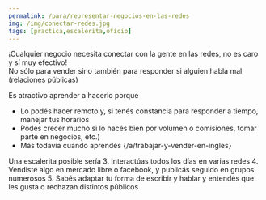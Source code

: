```yaml
---
permalink: /para/representar-negocios-en-las-redes
img: /img/conectar-redes.jpg
tags: [practica,escalerita,oficio]
---
```


¡Cualquier negocio necesita conectar con la gente en las redes, no es caro y sí muy efectivo!  
No sólo para vender sino también para responder si alguien habla mal (relaciones públicas)

Es atractivo aprender a hacerlo porque
* Lo podés hacer remoto y, si tenés constancia para responder a tiempo, manejar tus horarios
* Podés crecer mucho si lo hacés bien por volumen o comisiones, tomar parte en negocios, etc.)
* Más todavía cuando aprendés {/a/trabajar-y-vender-en-ingles}

Una escalerita posible sería
3. Interactúas todos los días en varias redes 
4. Vendiste algo en mercado libre o facebook, y publicás seguido en grupos numerosos
5. Sabés adaptar tu forma de escribir y hablar y entendés que les gusta o rechazan distintos públicos

